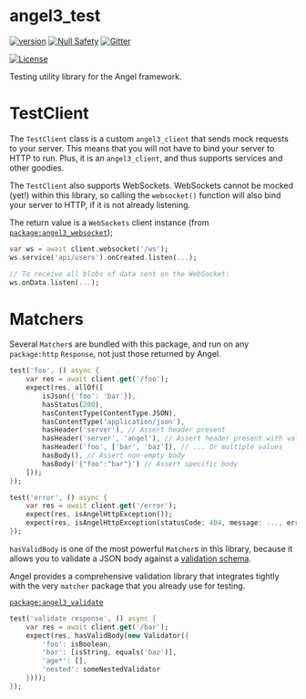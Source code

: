 # angel3_test
[![version](https://img.shields.io/badge/pub-v4.0.2-brightgreen)](https://pub.dartlang.org/packages/angel3_test)
[![Null Safety](https://img.shields.io/badge/null-safety-brightgreen)](https://dart.dev/null-safety)
[![Gitter](https://img.shields.io/gitter/room/angel_dart/discussion)](https://gitter.im/angel_dart/discussion)

[![License](https://img.shields.io/github/license/dukefirehawk/angel)](https://github.com/dukefirehawk/angel/tree/angel3/packages/test/LICENSE)

Testing utility library for the Angel framework.

# TestClient
The `TestClient` class is a custom `angel3_client` that sends mock requests to your server.
This means that you will not have to bind your server to HTTP to run.
Plus, it is an `angel3_client`, and thus supports services and other goodies.

The `TestClient` also supports WebSockets. WebSockets cannot be mocked (yet!) within this library,
so calling the `websocket()` function will also bind your server to HTTP, if it is not already listening.

The return value is a `WebSockets` client instance
(from [`package:angel3_websocket`](https://github.com/dukefirehawk/angel/tree/angel3/packages/websocket));

```dart
var ws = await client.websocket('/ws');
ws.service('api/users').onCreated.listen(...);

// To receive all blobs of data sent on the WebSocket:
ws.onData.listen(...);
```

# Matchers
Several `Matcher`s are bundled with this package, and run on any `package:http` `Response`,
not just those returned by Angel.

```dart
test('foo', () async {
    var res = await client.get('/foo');
    expect(res, allOf([
        isJson({'foo': 'bar'}),
        hasStatus(200),
        hasContentType(ContentType.JSON),
        hasContentType('application/json'),
        hasHeader('server'), // Assert header present
        hasHeader('server', 'angel'), // Assert header present with value
        hasHeader('foo', ['bar', 'baz']), // ... Or multiple values
        hasBody(), // Assert non-empty body
        hasBody('{"foo":"bar"}') // Assert specific body
    ]));
});

test('error', () async {
    var res = await client.get('/error');
    expect(res, isAngelHttpException());
    expect(res, isAngelHttpException(statusCode: 404, message: ..., errors: [...])) // Optional
});
```

`hasValidBody` is one of the most powerful `Matcher`s in this library,
because it allows you to validate a JSON body against a
[validation schema](https://github.com/dukefirehawk/angel/tree/angel3/packages/validate).

Angel provides a comprehensive validation library that integrates tightly
with the very `matcher` package that you already use for testing.

[`package:angel3_validate`](https://github.com/dukefirehawk/angel/tree/angel3/packages//validate)

```dart
test('validate response', () async {
    var res = await client.get('/bar');
    expect(res, hasValidBody(new Validator({
        'foo': isBoolean,
        'bar': [isString, equals('baz')],
        'age*': [],
        'nested': someNestedValidator
    })));
});
```